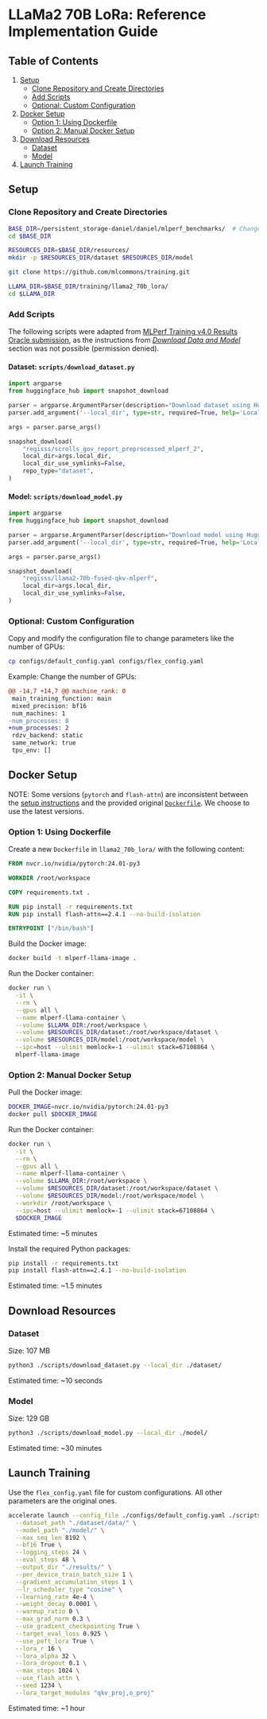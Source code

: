 # LLaMa2 70B LoRa: Reference Implementation Guide

## Table of Contents
1. [Setup](#setup)
    - [Clone Repository and Create Directories](#clone-repository-and-create-directories)
    - [Add Scripts](#add-scripts)
    - [Optional: Custom Configuration](#optional-custom-configuration)
2. [Docker Setup](#docker-setup)
    - [Option 1: Using Dockerfile](#option-1-using-dockerfile)
    - [Option 2: Manual Docker Setup](#option-2-manual-docker-setup)
3. [Download Resources](#download-resources)
    - [Dataset](#dataset)
    - [Model](#model)
4. [Launch Training](#launch-training)

## Setup

### Clone Repository and Create Directories

```bash
BASE_DIR=/persistent_storage-daniel/daniel/mlperf_benchmarks/  # Change to your base directory
cd $BASE_DIR

RESOURCES_DIR=$BASE_DIR/resources/
mkdir -p $RESOURCES_DIR/dataset $RESOURCES_DIR/model

git clone https://github.com/mlcommons/training.git

LLAMA_DIR=$BASE_DIR/training/llama2_70b_lora/
cd $LLAMA_DIR
```

### Add Scripts

The following scripts were adapted from [MLPerf Training v4.0 Results Oracle submission](https://github.com/mlcommons/training_results_v4.0/tree/main/Oracle/benchmarks/llama2_70b_lora/implementations/BM.GPU.H100.8/scripts), as the instructions from [_Download Data and Model_](https://github.com/mlcommons/training/blob/master/llama2_70b_lora/README.md#download-data-and-model) section was not possible (permission denied).

#### Dataset: `scripts/download_dataset.py`

```python
import argparse
from huggingface_hub import snapshot_download

parser = argparse.ArgumentParser(description="Download dataset using Hugging Face Hub")
parser.add_argument('--local_dir', type=str, required=True, help='Local directory to download the dataset to')

args = parser.parse_args()

snapshot_download(
    "regisss/scrolls_gov_report_preprocessed_mlperf_2",
    local_dir=args.local_dir,
    local_dir_use_symlinks=False,
    repo_type="dataset",
)
```

#### Model: `scripts/download_model.py`

```python
import argparse
from huggingface_hub import snapshot_download

parser = argparse.ArgumentParser(description="Download model using Hugging Face Hub")
parser.add_argument('--local_dir', type=str, required=True, help='Local directory to download the model to')

args = parser.parse_args()

snapshot_download(
    "regisss/llama2-70b-fused-qkv-mlperf",
    local_dir=args.local_dir,
    local_dir_use_symlinks=False,
)
```

### Optional: Custom Configuration

Copy and modify the configuration file to change parameters like the number of GPUs:

```bash
cp configs/default_config.yaml configs/flex_config.yaml
```

Example: Change the number of GPUs:

```diff
@@ -14,7 +14,7 @@ machine_rank: 0
 main_training_function: main
 mixed_precision: bf16
 num_machines: 1
-num_processes: 8
+num_processes: 2
 rdzv_backend: static
 same_network: true
 tpu_env: []
```

## Docker Setup

NOTE: Some versions (`pytorch` and `flash-attn`) are inconsistent between the [setup instructions](https://github.com/mlcommons/training/blob/master/llama2_70b_lora/README.md#setup) and the provided original [`Dockerfile`](https://github.com/mlcommons/training/blob/master/llama2_70b_lora/Dockerfile). We choose to use the latest versions.

### Option 1: Using Dockerfile

Create a new `Dockerfile` in `llama2_70b_lora/` with the following content:

```Dockerfile
FROM nvcr.io/nvidia/pytorch:24.01-py3

WORKDIR /root/workspace

COPY requirements.txt .

RUN pip install -r requirements.txt
RUN pip install flash-attn==2.4.1 --no-build-isolation

ENTRYPOINT ["/bin/bash"]
```

Build the Docker image:

```bash
docker build -t mlperf-llama-image .
```

Run the Docker container:

```bash
docker run \
  -it \
  --rm \
  --gpus all \
  --name mlperf-llama-container \
  --volume $LLAMA_DIR:/root/workspace \
  --volume $RESOURCES_DIR/dataset:/root/workspace/dataset \
  --volume $RESOURCES_DIR/model:/root/workspace/model \
  --ipc=host --ulimit memlock=-1 --ulimit stack=67108864 \
  mlperf-llama-image
```

### Option 2: Manual Docker Setup

Pull the Docker image:

```bash
DOCKER_IMAGE=nvcr.io/nvidia/pytorch:24.01-py3
docker pull $DOCKER_IMAGE
```

Run the Docker container:

```bash
docker run \
  -it \
  --rm \
  --gpus all \
  --name mlperf-llama-container \
  --volume $LLAMA_DIR:/root/workspace \
  --volume $RESOURCES_DIR/dataset:/root/workspace/dataset \
  --volume $RESOURCES_DIR/model:/root/workspace/model \
  --workdir /root/workspace \
  --ipc=host --ulimit memlock=-1 --ulimit stack=67108864 \
  $DOCKER_IMAGE
```
Estimated time: ~5 minutes

Install the required Python packages:

```bash
pip install -r requirements.txt
pip install flash-attn==2.4.1 --no-build-isolation
```
Estimated time: ~1.5 minutes

## Download Resources

### Dataset

Size: 107 MB

```bash
python3 ./scripts/download_dataset.py --local_dir ./dataset/
```
Estimated time: ~10 seconds

### Model

Size: 129 GB

```bash
python3 ./scripts/download_model.py --local_dir ./model/
```
Estimated time: ~30 minutes

## Launch Training

Use the `flex_config.yaml` file for custom configurations. All other parameters are the original ones.

```bash
accelerate launch --config_file ./configs/default_config.yaml ./scripts/train.py \
  --dataset_path "./dataset/data/" \
  --model_path "./model/" \
  --max_seq_len 8192 \
  --bf16 True \
  --logging_steps 24 \
  --eval_steps 48 \
  --output_dir "./results/" \
  --per_device_train_batch_size 1 \
  --gradient_accumulation_steps 1 \
  --lr_scheduler_type "cosine" \
  --learning_rate 4e-4 \
  --weight_decay 0.0001 \
  --warmup_ratio 0 \
  --max_grad_norm 0.3 \
  --use_gradient_checkpointing True \
  --target_eval_loss 0.925 \
  --use_peft_lora True \
  --lora_r 16 \
  --lora_alpha 32 \
  --lora_dropout 0.1 \
  --max_steps 1024 \
  --use_flash_attn \
  --seed 1234 \
  --lora_target_modules "qkv_proj,o_proj"
```
Estimated time: ~1 hour
